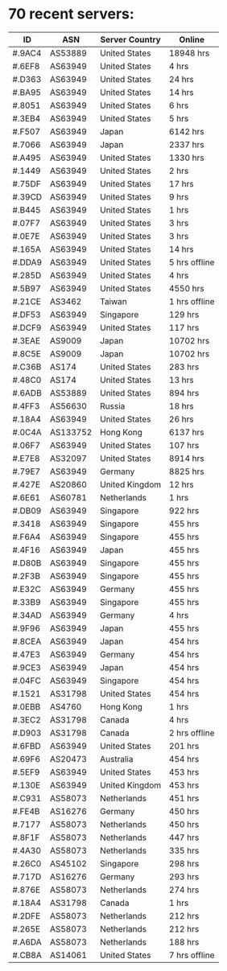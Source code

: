 # 70 recent servers:

| ID | ASN | Server Country | Online |
| ------ | ------ | ------ | ------ |
| #.9AC4 | AS53889 | United States | 18948 hrs |
| #.6EF8 | AS63949 | United States | 4 hrs |
| #.D363 | AS63949 | United States | 24 hrs |
| #.BA95 | AS63949 | United States | 14 hrs |
| #.8051 | AS63949 | United States | 6 hrs |
| #.3EB4 | AS63949 | United States | 5 hrs |
| #.F507 | AS63949 | Japan | 6142 hrs |
| #.7066 | AS63949 | Japan | 2337 hrs |
| #.A495 | AS63949 | United States | 1330 hrs |
| #.1449 | AS63949 | United States | 2 hrs |
| #.75DF | AS63949 | United States | 17 hrs |
| #.39CD | AS63949 | United States | 9 hrs |
| #.B445 | AS63949 | United States | 1 hrs |
| #.07F7 | AS63949 | United States | 3 hrs |
| #.0E7E | AS63949 | United States | 3 hrs |
| #.165A | AS63949 | United States | 14 hrs |
| #.DDA9 | AS63949 | United States | 5 hrs offline |
| #.285D | AS63949 | United States | 4 hrs |
| #.5B97 | AS63949 | United States | 4550 hrs |
| #.21CE | AS3462 | Taiwan | 1 hrs offline |
| #.DF53 | AS63949 | Singapore | 129 hrs |
| #.DCF9 | AS63949 | United States | 117 hrs |
| #.3EAE | AS9009 | Japan | 10702 hrs |
| #.8C5E | AS9009 | Japan | 10702 hrs |
| #.C36B | AS174 | United States | 283 hrs |
| #.48C0 | AS174 | United States | 13 hrs |
| #.6ADB | AS53889 | United States | 894 hrs |
| #.4FF3 | AS56630 | Russia | 18 hrs |
| #.18A4 | AS63949 | United States | 26 hrs |
| #.0C4A | AS133752 | Hong Kong | 6137 hrs |
| #.06F7 | AS63949 | United States | 107 hrs |
| #.E7E8 | AS32097 | United States | 8914 hrs |
| #.79E7 | AS63949 | Germany | 8825 hrs |
| #.427E | AS20860 | United Kingdom | 12 hrs |
| #.6E61 | AS60781 | Netherlands | 1 hrs |
| #.DB09 | AS63949 | Singapore | 922 hrs |
| #.3418 | AS63949 | Singapore | 455 hrs |
| #.F6A4 | AS63949 | Singapore | 455 hrs |
| #.4F16 | AS63949 | Japan | 455 hrs |
| #.D80B | AS63949 | Singapore | 455 hrs |
| #.2F3B | AS63949 | Singapore | 455 hrs |
| #.E32C | AS63949 | Germany | 455 hrs |
| #.33B9 | AS63949 | Singapore | 455 hrs |
| #.34AD | AS63949 | Germany | 4 hrs |
| #.9F96 | AS63949 | Japan | 455 hrs |
| #.8CEA | AS63949 | Japan | 454 hrs |
| #.47E3 | AS63949 | Germany | 454 hrs |
| #.9CE3 | AS63949 | Japan | 454 hrs |
| #.04FC | AS63949 | Singapore | 454 hrs |
| #.1521 | AS31798 | United States | 454 hrs |
| #.0EBB | AS4760 | Hong Kong | 1 hrs |
| #.3EC2 | AS31798 | Canada | 4 hrs |
| #.D903 | AS31798 | Canada | 2 hrs offline |
| #.6FBD | AS63949 | United States | 201 hrs |
| #.69F6 | AS20473 | Australia | 454 hrs |
| #.5EF9 | AS63949 | United States | 453 hrs |
| #.130E | AS63949 | United Kingdom | 453 hrs |
| #.C931 | AS58073 | Netherlands | 451 hrs |
| #.FE4B | AS16276 | Germany | 450 hrs |
| #.7177 | AS58073 | Netherlands | 450 hrs |
| #.8F1F | AS58073 | Netherlands | 447 hrs |
| #.4A30 | AS58073 | Netherlands | 335 hrs |
| #.26C0 | AS45102 | Singapore | 298 hrs |
| #.717D | AS16276 | Germany | 293 hrs |
| #.876E | AS58073 | Netherlands | 274 hrs |
| #.18A4 | AS31798 | Canada | 1 hrs |
| #.2DFE | AS58073 | Netherlands | 212 hrs |
| #.265E | AS58073 | Netherlands | 212 hrs |
| #.A6DA | AS58073 | Netherlands | 188 hrs |
| #.CB8A | AS14061 | United States | 7 hrs offline |


